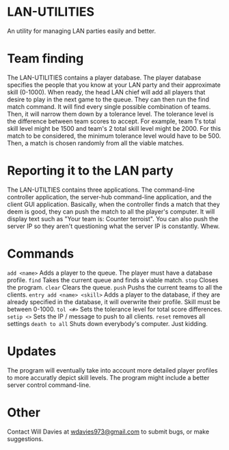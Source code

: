 # LAN-UTILITIES
An utility for managing LAN parties easily and better.

# Team finding
The LAN-UTILITIES contains a player database. The player database specifies the people that you know at your LAN party
and their approximate skill (0-1000). When ready, the head LAN chief will add all players that desire to play in the next
game to the queue. They can then run the find match command. It will find every single possible combination of teams.
Then, it will narrow them down by a tolerance level. The tolerance level is the difference between team scores to accept. For
example, team 1's total skill level might be 1500  and team's 2 total skill level might be 2000. For this match to be considered,
the minimum tolerance level would have to be 500. Then, a match is chosen randomly from all the viable matches.

# Reporting it to the LAN party
The LAN-UTILTIES contains three applications. The command-line controller application, the server-hub command-line application, and the
client GUI application. Basically, when the controller finds a match that they deem is good, they can push the match to all the 
player's computer. It will display text such as "Your team is: Counter terroist". You can also push the server IP so they aren't
questioning what the server IP is constantly. Whew.

# Commands
```add <name>``` Adds a player to the queue. The player must have a database profile.
```find``` Takes the current queue and finds a viable match.
```stop``` Closes the program.
```clear``` Clears the queue.
```push``` Pushs the current teams to all the clients.
```entry add <name> <skill>``` Adds a player to the database, if they are already specified in the database, 
it will overwrite their profile. Skill must be between 0-1000.
```tol <#>``` Sets the tolerance level for total score differences.
```setip <>``` Sets the IP / message to push to all clients.
```reset``` removes all settings
```death to all``` Shuts down everybody's computer. Just kidding.

# Updates
The program will eventually take into account more detailed player profiles to more accuratly depict skill levels.
The program might include a better server control command-line.

# Other
Contact Will Davies at wdavies973@gmail.com to submit bugs, or make suggestions.
